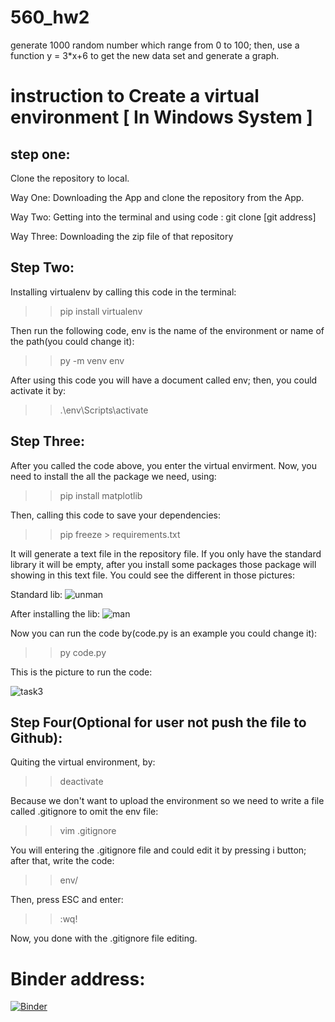 # 560_hw2
generate 1000 random number which range from 0 to 100; then, use a function y = 3*x+6 to get the new data set and generate a graph.

# instruction to Create a virtual environment [ In Windows System ]


## step one:
Clone the repository to local. 

Way One: Downloading the App and clone the repository from the App.

Way Two: Getting into the terminal and using code : git clone [git address]

Way Three: Downloading the zip file of that repository


## Step Two:
Installing virtualenv by calling this code in the terminal:

>> pip install virtualenv

Then run the following code, env is the name of the environment or name of the path(you could change it):

>> py -m venv env

After using this code you will have a document called env; then, you could activate it by:

>> .\env\Scripts\activate


## Step Three:
After you called the code above, you enter the virtual envirment. Now, you need to install the all the package we need, using:

>> pip install matplotlib

Then, calling this code to save your dependencies:

>> pip freeze > requirements.txt

It will generate a text file in the repository file. If you only have the standard library it will be empty, after you install some packages those package will showing in this text file. You could see the different in those pictures:

Standard lib:
![unman](https://user-images.githubusercontent.com/54834260/97098225-a90ac600-1637-11eb-95a1-323f10ebf04a.png)


After installing the lib:
![man](https://user-images.githubusercontent.com/54834260/97098239-e3746300-1637-11eb-9534-5aae3d33e476.png)


Now you can run the code by(code.py is an example you could change it):

>> py code.py

This is the picture to run the code:

![task3](https://user-images.githubusercontent.com/54834260/97098216-87a9da00-1637-11eb-957c-51f9505ad617.png)


## Step Four(Optional for user not push the file to Github):
Quiting the virtual environment, by:

>> deactivate

Because we don't want to upload the environment so we need to write a file called .gitignore to omit the env file:

>> vim .gitignore

You will entering the .gitignore file and could edit it by pressing i button; after that, write the code:

>> env/

Then, press ESC and enter: 

>> :wq!

Now, you done with the .gitignore file editing.


# Binder address:
[![Binder](https://mybinder.org/badge_logo.svg)](https://mybinder.org/v2/gh/xielidawan/560_hw2/master?filepath=HW2_task5.ipynb)
